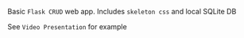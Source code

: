 Basic `Flask CRUD` web app.
Includes `skeleton css` and local SQLite DB

See `Video Presentation` for example